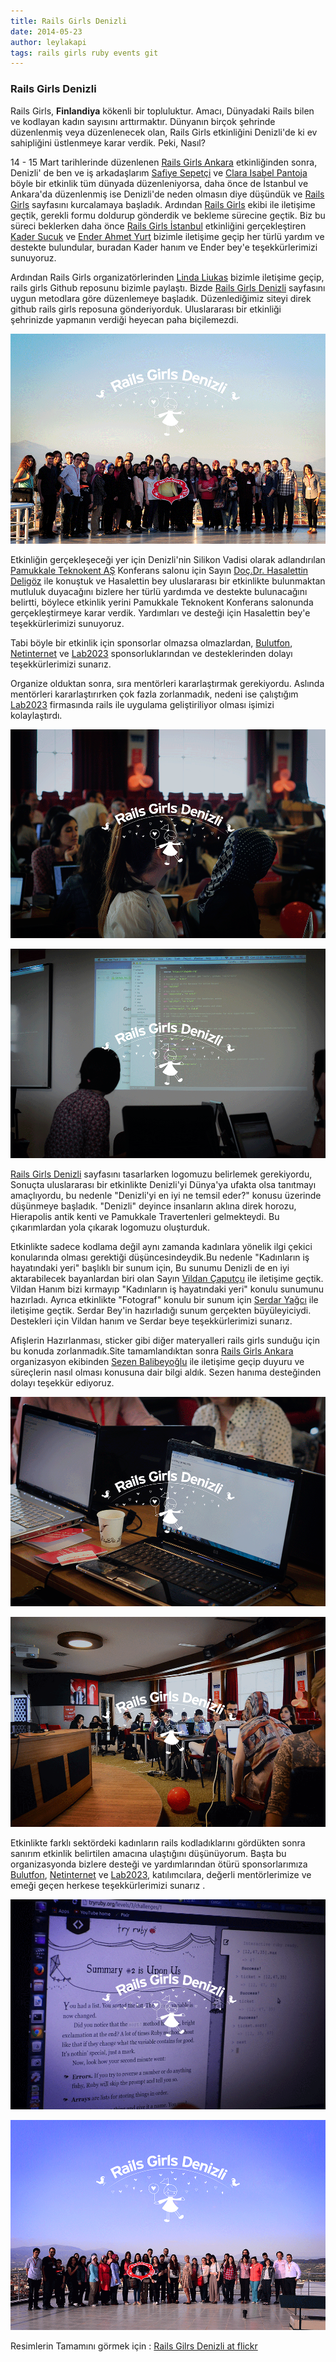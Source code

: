 ```yaml
---
title: Rails Girls Denizli
date: 2014-05-23
author: leylakapi
tags: rails girls ruby events git
---
```


### Rails Girls Denizli

Rails Girls, **Finlandiya** kökenli bir  topluluktur. Amacı, Dünyadaki Rails bilen ve kodlayan kadın sayısını arttırmaktır.
Dünyanın birçok şehrinde düzenlenmiş veya düzenlenecek olan, Rails Girls etkinliğini Denizli'de ki ev sahipliğini üstlenmeye karar verdik. Peki, Nasıl?

14 - 15 Mart tarihlerinde düzenlenen [Rails Girls Ankara](http://railsgirls.com/ankara) etkinliğinden sonra, Denizli' de ben ve iş arkadaşlarım [Safiye Sepetçi](https://twitter.com/safiyesepetci)
ve [Clara Isabel Pantoja](https://twitter.com/klapancg) böyle bir etkinlik tüm dünyada düzenleniyorsa, daha önce de İstanbul ve Ankara'da düzenlenmiş ise Denizli'de neden olmasın diye düşündük ve [Rails Girls](http://railsgirls.com/)
sayfasını kurcalamaya başladık. Ardından [Rails Girls](http://railsgirls.com/) ekibi ile iletişime geçtik, gerekli formu doldurup gönderdik ve bekleme sürecine geçtik.
Biz bu süreci beklerken daha önce [Rails Girls İstanbul](http://railsgirls.com/istanbul) etkinliğini gerçekleştiren [Kader Sucuk](https://twitter.com/sucuklukfasulye) ve [Ender Ahmet Yurt](https://twitter.com/enderahmetyurt) bizimle iletişime geçip
her türlü yardım ve destekte bulundular, buradan Kader hanım ve Ender bey'e teşekkürlerimizi sunuyoruz.

Ardından Rails Girls organizatörlerinden [Linda Liukas](https://twitter.com/lindaliukas) bizimle iletişime geçip, rails girls Github reposunu bizimle paylaştı.
Bizde [Rails Girls Denizli](http://railsgirls.com/denizli) sayfasını uygun metodlara göre düzenlemeye başladık. Düzenlediğimiz siteyi direk github rails girls reposuna gönderiyorduk.
Uluslararası bir etkinliği şehrinizde yapmanın verdiği heyecan paha biçilemezdi.

![Rails Girls Denizli](../assets/images/articles/2014-05-23-rails-girls-event/railsgirls7.png)

Etkinliğin gerçekleşeceği yer için Denizli'nin Silikon Vadisi olarak adlandırılan [Pamukkale Teknokent AŞ](http://www.pauteknokent.com.tr/) Konferans salonu için
Sayın [Doç.Dr. Hasalettin Deligöz](http://hdeligoz.pau.edu.tr/?lang=en) ile konuştuk ve Hasalettin bey uluslararası bir etkinlikte bulunmaktan mutluluk duyacağını bizlere her türlü yardımda ve destekte
bulunacağını belirtti, böylece etkinlik yerini Pamukkale Teknokent Konferans salonunda gerçekleştirmeye karar verdik. Yardımları ve desteği için Hasalettin bey'e teşekkürlerimizi sunuyoruz.

Tabi böyle bir etkinlik için sponsorlar olmazsa olmazlardan, [Bulutfon](https://bulutfon.com/), [Netinternet](http://www.netinternet.com.tr/) ve
[Lab2023](http://lab2023.com/) sponsorluklarından ve desteklerinden dolayı teşekkürlerimizi sunarız.

Organize olduktan sonra, sıra mentörleri kararlaştırmak gerekiyordu. Aslında mentörleri kararlaştırırken çok fazla zorlanmadık, nedeni ise çalıştığım
[Lab2023](http://lab2023.com/) firmasında rails ile uygulama geliştiriliyor olması işimizi kolaylaştırdı.

![Rails Girls Denizli](../assets/images/articles/2014-05-23-rails-girls-event/railsgirls1.png)

![Rails Girls Denizli](../assets/images/articles/2014-05-23-rails-girls-event/railsgirls2.png)

[Rails Girls Denizli](http://railsgirls.com/denizli) sayfasını tasarlarken logomuzu belirlemek gerekiyordu, Sonuçta uluslararası bir etkinlikte Denizli'yi Dünya'ya
ufakta olsa tanıtmayı amaçlıyordu, bu nedenle "Denizli'yi en iyi ne temsil eder?" konusu üzerinde düşünmeye başladık. "Denizli" deyince insanların aklına direk horozu, Hierapolis antik kenti ve Pamukkale Travertenleri gelmekteydi.
Bu çıkarımlardan yola çıkarak logomuzu oluşturduk.

Etkinlikte sadece kodlama değil aynı zamanda kadınlara yönelik ilgi çekici konularında olması gerektiği düşüncesindeydik.Bu nedenle "Kadınların iş hayatındaki yeri"
başlıklı bir sunum için, Bu sunumu Denizli de en iyi aktarabilecek bayanlardan biri olan Sayın [Vildan Çaputçu](http://www.anjeads.com/tasarimcilar/vildan-caputcu) ile
iletişime geçtik. Vildan Hanım bizi kırmayıp "Kadınların iş hayatındaki yeri" konulu sunumunu hazırladı. Ayrıca etkinlikte "Fotograf" konulu bir sunum için [Serdar Yağcı](https://twitter.com/Sevliya)
ile iletişime geçtik. Serdar Bey'in hazırladığı sunum gerçekten büyüleyiciydi. Destekleri için Vildan hanım ve Serdar beye teşekkürlerimizi sunarız.


Afişlerin Hazırlanması, sticker gibi diğer materyalleri rails girls sunduğu için bu konuda zorlanmadık.Site tamamlandıktan sonra [Rails Girls Ankara](http://railsgirls.com/ankara) organizasyon ekibinden [Sezen Balibeyoğlu](https://twitter.com/SezenBalibeyolu)
ile iletişime geçip duyuru ve süreçlerin nasıl olması konusuna dair bilgi aldık. Sezen hanıma desteğinden dolayı teşekkür ediyoruz.

![Rails Girls Denizli](../assets/images/articles/2014-05-23-rails-girls-event/railsgirls3.png)

![Rails Girls Denizli](../assets/images/articles/2014-05-23-rails-girls-event/railsgirls4.png)

Etkinlikte farklı sektördeki kadınların rails kodladıklarını gördükten sonra sanırım etkinlik belirtilen amacına ulaştığını düşünüyorum. Başta bu organizasyonda bizlere desteği ve yardımlarından ötürü sponsorlarımıza [Bulutfon](https://bulutfon.com/), [Netinternet](http://www.netinternet.com.tr/)
ve [Lab2023](http://lab2023.com/), katılımcılara, değerli mentörlerimize ve emeği geçen herkese teşekkürlerimizi sunarız .

![Rails Girls Denizli](../assets/images/articles/2014-05-23-rails-girls-event/railsgirls5.png)


![Rails Girls Denizli](../assets/images/articles/2014-05-23-rails-girls-event/railsgirls6.png)

Resimlerin Tamamını görmek için : [Rails Gilrs Denizli at flickr](https://www.flickr.com/photos/122188945@N05/sets/72157644393068979/)